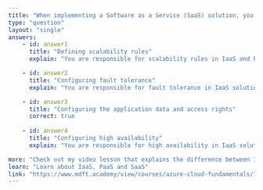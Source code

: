 ```yaml
---
title: "When implementing a Software as a Service (SaaS) solution, you are responsible for ____"
type: "question"
layout: "single"
answers:
    - id: answer1
      title: "Defining scalability rules"
      explain: "You are responsible for scalability rules in IaaS and PaaS solutions."

    - id: answer2
      title: "Configuring fault tolerance"
      explain: "You are responsible for fault tolerance in IaaS solutions."

    - id: answer3
      title: "Configuring the application data and access rights"
      correct: true
      
    - id: answer4
      title: "Configuring high availability"
      explain: "You are responsible for high availability in IaaS solutions."

more: "Check out my video lesson that explains the difference between IaaS, PaaS and SaaS migration strategies."
learn: "Learn about IaaS, PaaS and SaaS"
link: "https://www.mdft.academy/view/courses/azure-cloud-fundamentals/1403715-cloud-types-and-migration-strategies/4210189-cloud-migration-strategies-part-1"
---
```

